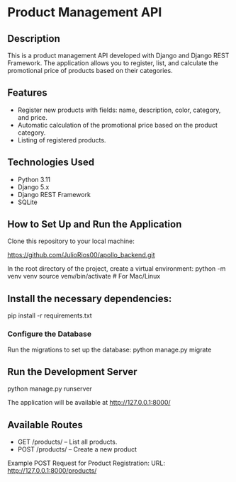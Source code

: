 # Product Management API

## Description
This is a product management API developed with Django and Django REST Framework. The application allows you to register, list, and calculate the promotional price of products based on their categories.

## Features
- Register new products with fields: name, description, color, category, and price.
- Automatic calculation of the promotional price based on the product category.
- Listing of registered products.

## Technologies Used
- Python 3.11
- Django 5.x
- Django REST Framework
- SQLite

## How to Set Up and Run the Application

Clone this repository to your local machine:

https://github.com/JulioRios00/apollo_backend.git

In the root directory of the project, create a virtual environment:
python -m venv venv source venv/bin/activate # For Mac/Linux

## Install the necessary dependencies:
pip install -r requirements.txt


### Configure the Database

Run the migrations to set up the database:
python manage.py migrate

## Run the Development Server
python manage.py runserver

The application will be available at http://127.0.0.1:8000/

## Available Routes

- GET /products/ – List all products.
- POST /products/ – Create a new product
    
Example POST Request for Product Registration:
URL: http://127.0.0.1:8000/products/
